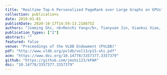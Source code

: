 ```yaml
---
title: "Realtime Top-k Personalized PageRank over Large Graphs on GPUs"
collection: publications
date: 2019-01-01
publishDate: 2020-10-17T14:59:13.218875Z
authors: "Jieming Shi, <b>Renchi Yang</b>, Tianyuan Jin, Xiaokui Xiao, Yin Yang"
publication_types: ["2"]
abstract: ""
featured: false
venue: "Proceedings of the VLDB Endowment (PVLDB)"
pdf: "http://www.vldb.org/pvldb/vol13/p15-shi.pdf"
acm: "https://www.doi.org/10.14778/3357377.3357379"
github: "https://github.com/jmshi123/kPAR"
doi: "10.14778/3357377.3357379"
---
```

